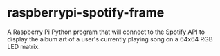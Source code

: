 # raspberrypi-spotify-frame
A Raspberry Pi Python program that will connect to the Spotify API to display the album art of a user's currently playing song on a 64x64 RGB LED matrix.
